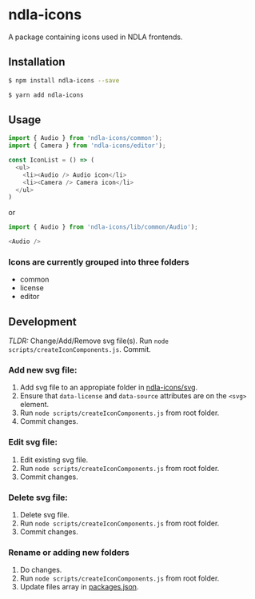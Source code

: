 # ndla-icons

A package containing icons used in NDLA frontends.

## Installation

```sh
$ npm install ndla-icons --save
```

```sh
$ yarn add ndla-icons
```

## Usage

```js
import { Audio } from 'ndla-icons/common');
import { Camera } from 'ndla-icons/editor');

const IconList = () => (
  <ul>
    <li><Audio /> Audio icon</li>
    <li><Camera /> Camera icon</li>
  </ul>
)
```

or

```js
import { Audio } from 'ndla-icons/lib/common/Audio');

<Audio />
```

### Icons are currently grouped into three folders

* common
* license
* editor

## Development

_TLDR:_ Change/Add/Remove svg file(s). Run `node scripts/createIconComponents.js`. Commit.

### Add new svg file:
1. Add svg file to an appropiate folder in [ndla-icons/svg](/packages/ndla-icons/svg).
2. Ensure that `data-license` and `data-source` attributes are on the `<svg>` element.
3. Run `node scripts/createIconComponents.js` from root folder.
4. Commit changes.

### Edit svg file:
1. Edit existing svg file.
3. Run `node scripts/createIconComponents.js` from root folder.
4. Commit changes.

### Delete svg file:
1. Delete svg file.
2. Run `node scripts/createIconComponents.js` from root folder.
3. Commit changes.

### Rename or adding new folders
1. Do changes.
2. Run `node scripts/createIconComponents.js` from root folder.
3. Update files array in [packages.json](/packages/ndla-icons/package.json).
